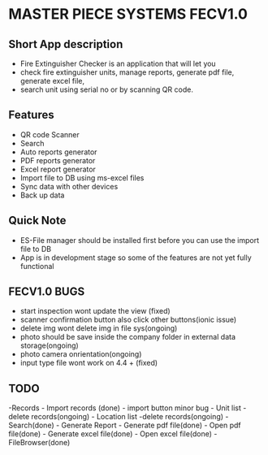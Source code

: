 # MASTER PIECE SYSTEMS FECV1.0
## Short App description
   - Fire Extinguisher Checker is an application that will let you 
   - check fire extinguisher units, manage reports, generate pdf file, generate excel file, 
   - search unit using serial no or by scanning QR code.


## Features
   - QR code Scanner
   - Search
   - Auto reports generator
   - PDF reports generator
   - Excel report generator
   - Import file to DB using ms-excel files
   - Sync data with other devices
   - Back up data

## Quick Note
   - ES-File manager should be installed first 
     before you can use the import file to DB 
   - App is in development stage so some of the features are not yet fully functional

## FECV1.0 BUGS
   - start inspection wont update the view (fixed)
   - scanner confirmation button also click  other buttons(ionic issue)
   - delete img wont delete img in file sys(ongoing)
   - photo should be save inside the company folder in external data storage(ongoing)
   - photo camera onrientation(ongoing)
   - input type file wont work on 4.4 +  (fixed)
## TODO
   -Records
      - Import records (done)
         - import button minor bug
      - Unit list -delete records(ongoing)
      - Location list -delete records(ongoing)
      - Search(done)
      - Generate Report
         - Generate pdf file(done)
         - Open pdf file(done)
         - Generate excel file(done)
         - Open excel file(done)
         - FileBrowser(done)
      
         

  
